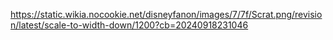 

https://static.wikia.nocookie.net/disneyfanon/images/7/7f/Scrat.png/revision/latest/scale-to-width-down/1200?cb=20240918231046

<!---
Charan-dev25/Charan-dev25 is a ✨ special ✨ repository because its `README.md` (this file) appears on your GitHub profile.
You can click the Preview link to take a look at your changes.
--->
